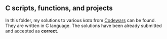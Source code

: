 ## C scripts, functions, and projects

In this folder, my solutions to various *kata* from [Codewars](https://www.codewars.com) can be found. They are written in C language. The solutions have been already submitted and accepted as **correct**. 

